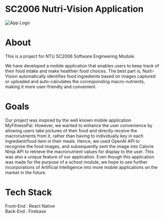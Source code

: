# SC2006 Nutri-Vision Application

![App Logo](/MobileApp/assets/appLogo.png)

# About
This is a project for NTU SC2006 Software Engineering Module.

We have developed a mobile application that enables users to keep track of their food intake and make healthier food choices. The best part is, Nutri-Vision automatically identifies food ingredients based on images captured or uploaded and auto-calculates the corresponding macro-nutrients, making it more user-friendly and convenient.

# Goals
Our project was inspired by the well known mobile application MyFitnessPal. However, we wanted to enhance the user convenience by allowing users take pictures of their food and directly receive the macronutrients from it, rather than having to individually key in each ingredient/food item in their meals. Hence, we used OpenAI API to recognise the food images, and subsequently sent the image into Calorie Ninja API to retrieve the macronutrient values for display to the user. This was also a unique feature of our application. Even though this application was made for the purpose of a school module, we hope to see further incorporations of Artificial Intelligence into more mobile applications on the market in the future.

# Tech Stack
Front-End : React Native  
Back-End : Firebase

